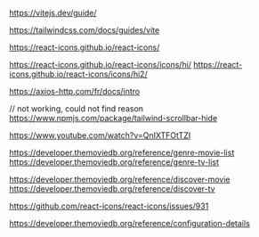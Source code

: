 <!-- vite -->
https://vitejs.dev/guide/

<!-- tailwind -->
https://tailwindcss.com/docs/guides/vite

<!-- import icone -->
https://react-icons.github.io/react-icons/

<!-- used icone locations-->
https://react-icons.github.io/react-icons/icons/hi/
https://react-icons.github.io/react-icons/icons/hi2/

<!-- install axios-->
https://axios-http.com/fr/docs/intro

<!-- remove scoll bar -->
// not working, could not find reason https://www.npmjs.com/package/tailwind-scrollbar-hide

<!-- remove scoll bar (custom tailwind.config.js)-->
https://www.youtube.com/watch?v=QnIXTFOtTZI


<!-- genre id list for movies and TvShow (press try it !)-->
https://developer.themoviedb.org/reference/genre-movie-list
https://developer.themoviedb.org/reference/genre-tv-list

<!-- find url for exploring movie and tvshow -->
https://developer.themoviedb.org/reference/discover-movie
https://developer.themoviedb.org/reference/discover-tv


<!-- Header warning issues mentionned here -->
https://github.com/react-icons/react-icons/issues/931

<!-- img configuration -->
https://developer.themoviedb.org/reference/configuration-details

